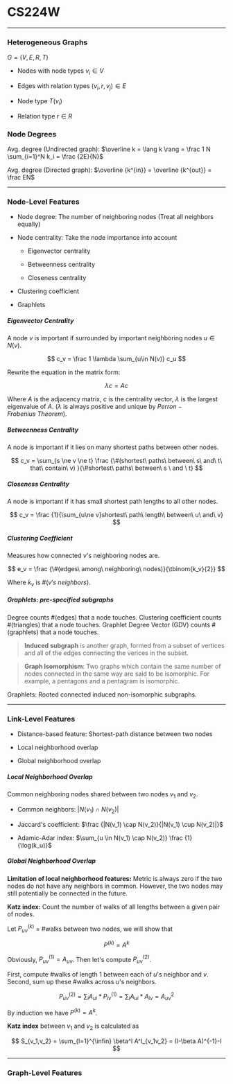 # CS224W

---

### Heterogeneous Graphs

$G = (V,E,R,T)$

- Nodes with node types $v_i \in V$

- Edges with relation types $(v_i,r,v_j) \in E$

- Node type $T(v_i)$

- Relation type $r\in R$

### Node Degrees

Avg. degree (Undirected graph): $\overline k = \lang k \rang = \frac 1 N \sum_{i=1}^N k_i = \frac {2E}{N}$

Avg. degree (Directed graph): $\overline {k^{in}} = \overline {k^{out}} = \frac EN$

---

### Node-Level Features

- Node degree: The number of neighboring nodes (Treat all neighbors equally)

- Node centrality: Take the node importance into account
  
  - Eigenvector centrality
  
  - Betweenness centrality
  
  - Closeness centrality

- Clustering coefficient

- Graphlets

##### Eigenvector Centrality

A node $v$ is important if surrounded by important neighboring nodes $u\in N(v)$.

$$
c_v = \frac 1 \lambda \sum_{u\in N(v)} c_u
$$

Rewrite the equation in the matrix form: 

$$
\lambda c = Ac
$$

 Where $A$ is the adjacency matrix, $c$ is the centrality vector, $\lambda$ is the largest eigenvalue of $A$. ($\lambda$ is always positive and unique by $Perron-Frobenius\  Theorem$).

##### Betweenness Centrality

A node is important if it lies on many shortest paths between other nodes.

$$
c_v = \sum_{s \ne v \ne t} \frac {\#(shortest\ paths\ between\ s\
 and\ t\ that\ contain\ v)
}{\#shortest\ paths\ between\ s \ and \ t}
$$

##### Closeness Centrality

A node is important if it has small shortest path lengths to all other nodes.

$$
c_v = \frac {1}{\sum_{u\ne v}shortest\ path\ length\ between\ u\ and\ v}
$$

##### Clustering Coefficient

Measures how connected $v$'s neighboring nodes are.

$$
e_v = \frac {\#(edges\ among\ neighboring\ nodes)}{\tbinom{k_v}{2}}
$$

Where $k_v$ is $\#(v's\ neighbors)$.

##### Graphlets: pre-specified subgraphs

Degree counts #(edges) that a node touches. Clustering coefficient counts #(triangles) that a node touches. Graphlet Degree Vector (GDV) counts #(graphlets) that a node touches.

> **Induced subgraph** is another graph, formed from a subset of vertices and all of the edges connecting the verices in the subset.

> **Graph Isomorphism**: Two graphs which contain the same number of nodes connected in the same way are said to be isomorphic. For example, a pentagons and a pentagram is isomorphic.

Graphlets: Rooted connected induced non-isomorphic subgraphs.

---

### Link-Level Features

- Distance-based feature: Shortest-path distance between two nodes

- Local neighborhood overlap

- Global neighborhood overlap

##### Local Neighborhood Overlap

Common neighboring nodes shared between two nodes $v_1$ and $v_2$.

- Common neighbors: $| N(v_1) \cap N(v_2)|$

- Jaccard's coefficient: $\frac {|N(v_1) \cap N(v_2)}{|N(v_1) \cup N(v_2)|}$

- Adamic-Adar index: $\sum_{u \in N(v_1) \cap N(v_2)} \frac {1}{\log(k_u)}$

##### Global Neighborhood Overlap

**Limitation of local neighborhood features:** Metric is always zero if the two nodes do not have any neighbors in common. However, the two nodes may still potentially be connected in the future.

**Katz index:** Count the number of walks of all lengths between a given pair of nodes.

Let $P_{uv}^{(k)}$ = #walks between two nodes, we will show  that

$$
P^{(k)} = A^k
$$

Obviously, $P_{uv}^{(1)}=A_{uv}$. Then let's compute $P_{uv}^{(2)}$.

First, compute #walks of length $1$ between each of $u$'s neighbor and $v$. Second, sum up these #walks across $u$'s neighbors.

$$
P_{uv}^{(2)} = \sum_{i}A_{ui} * P_{iv}^{(1)} = 
\sum_{i}A_{ui}*A_{iv} = A_{uv}^2
$$

By induction we have $P^{(k)} = A^k$.

**Katz index** between $v_1$ and $v_2$ is calculated as

$$
S_{v_1,v_2} = \sum_{l=1}^{\infin} \beta^l A^l_{v_1v_2} = (I-\beta A)^{-1}-I
$$

---

### Graph-Level Features
